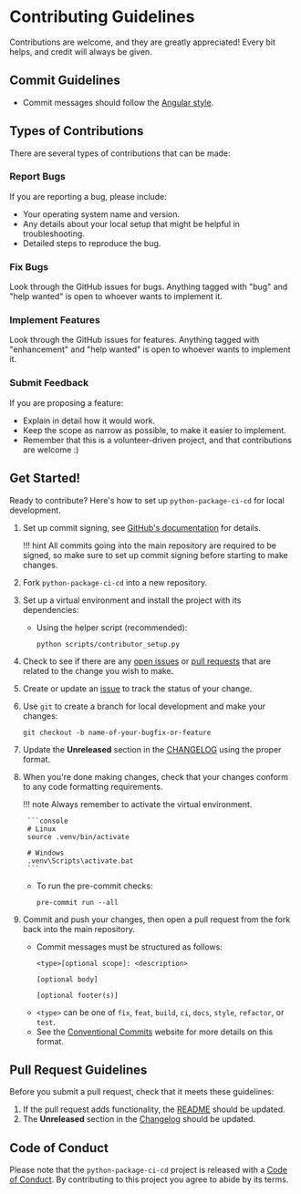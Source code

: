 # Contributing Guidelines

Contributions are welcome, and they are greatly appreciated! Every bit helps,
and credit will always be given.

## Commit Guidelines

- Commit messages should follow the
    [Angular style](https://python-semantic-release.readthedocs.io/en/latest/commit-parsing.html#semantic-release-commit-parser-angularcommitparser).

## Types of Contributions

There are several types of contributions that can be made:

### Report Bugs

If you are reporting a bug, please include:

- Your operating system name and version.
- Any details about your local setup that might be helpful in troubleshooting.
- Detailed steps to reproduce the bug.

### Fix Bugs

Look through the GitHub issues for bugs. Anything tagged with "bug" and "help
wanted" is open to whoever wants to implement it.

### Implement Features

Look through the GitHub issues for features. Anything tagged with "enhancement"
and "help wanted" is open to whoever wants to implement it.

### Submit Feedback

If you are proposing a feature:

- Explain in detail how it would work.
- Keep the scope as narrow as possible, to make it easier to implement.
- Remember that this is a volunteer-driven project, and that contributions are
    welcome :)

## Get Started!

Ready to contribute? Here's how to set up `python-package-ci-cd` for local development.

1. Set up commit signing, see [GitHub's documentation](https://docs.github.com/en/authentication/managing-commit-signature-verification/about-commit-signature-verification) for details.

    !!! hint
        All commits going into the main repository are required to be signed, so make sure
        to set up commit signing before starting to make changes.

2. Fork `python-package-ci-cd` into a new repository.

3. Set up a virtual environment and install the project with its dependencies:

    - Using the helper script (recommended):
        ```console
        python scripts/contributor_setup.py
        ```

4. Check to see if there are any [open issues](https://github.com/tektronix/python-package-ci-cd/issues) or [pull requests](https://github.com/tektronix/python-package-ci-cd/pulls) that are related to the change you wish to make.

5. Create or update an [issue](https://github.com/tektronix/python-package-ci-cd/issues) to track the status of your change.

6. Use `git` to create a branch for local development and make your changes:

    ```console
    git checkout -b name-of-your-bugfix-or-feature
    ```

7. Update the **Unreleased** section in the [CHANGELOG](./CHANGELOG.md) using the proper format.

8. When you're done making changes, check that your changes conform to any code
    formatting requirements.

    !!! note
        Always remember to activate the virtual environment.

        ```console
        # Linux
        source .venv/bin/activate

        # Windows
        .venv\Scripts\activate.bat
        ```

    - To run the pre-commit checks:

        ```console
        pre-commit run --all
        ```

9. Commit and push your changes, then open a pull request from
    the fork back into the main repository.

    - Commit messages must be structured as follows:
        ```
        <type>[optional scope]: <description>

        [optional body]

        [optional footer(s)]
        ```
    - `<type>` can be one of `fix`, `feat`, `build`, `ci`, `docs`, `style`,
        `refactor`, or `test`.
    - See the
        [Conventional Commits](https://www.conventionalcommits.org/en/v1.0.0/)
        website for more details on this format.

## Pull Request Guidelines

Before you submit a pull request, check that it meets these guidelines:

1. If the pull request adds functionality, the [README](./README.md) should be updated.
2. The **Unreleased** section in the [Changelog](./CHANGELOG.md) should be updated.

## Code of Conduct

Please note that the `python-package-ci-cd` project is released with a
[Code of Conduct](./CODE_OF_CONDUCT.md). By contributing to this project you agree
to abide by its terms.
